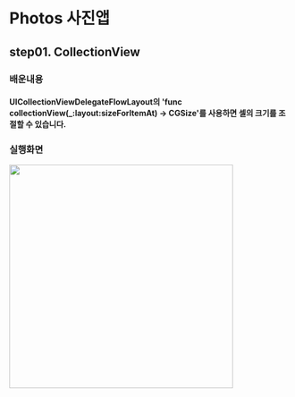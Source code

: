 # Photos 사진앱

## step01. CollectionView

### 배운내용

#### UICollectionViewDelegateFlowLayout의 'func collectionView(_:layout:sizeForItemAt) -> CGSize'를 사용하면 셀의 크기를 조절할 수 있습니다.

### 실행화면

<img width="400" src="https://user-images.githubusercontent.com/38850628/59339120-8e83c580-8d3e-11e9-8fa5-bf95c83a83a3.gif">